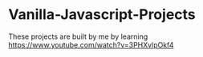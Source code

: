 # Vanilla-Javascript-Projects
These projects are built by me by learning https://www.youtube.com/watch?v=3PHXvlpOkf4
